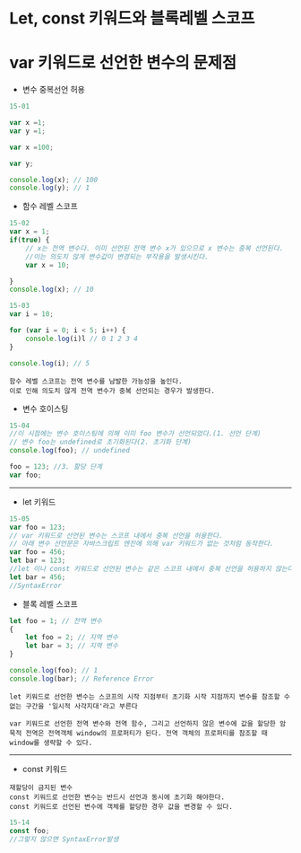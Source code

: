 # Let, const 키워드와 블록레벨 스코프

# var 키워드로 선언한 변수의 문제점

- 변수 중복선언 허용
```js
15-01

var x =1;
var y =1;

var x =100;

var y;

console.log(x); // 100
console.log(y); // 1
```
- 함수 레벨 스코프
```js
15-02
var x = 1;
if(true) {
    // x는 전역 변수다. 이미 선언된 전역 변수 x가 있으므로 x 변수는 중복 선언된다.
    //이는 의도치 않게 변수값이 변경되는 부작용을 발생시킨다.
    var x = 10;

}
console.log(x); // 10
```
```js
15-03
var i = 10;

for (var i = 0; i < 5; i++) {
    console.log(i)l // 0 1 2 3 4
}

console.log(i); // 5
```
```
함수 레벨 스코프는 전역 변수를 남발한 가능성을 높인다.
이로 인해 의도치 않게 전역 변수가 중복 선언되는 경우가 발생한다.
```
- 변수 호이스팅
```js
15-04
//이 시점에는 변수 호이스팅에 의해 이미 foo 변수가 선언되었다.(1. 선언 단계)
// 변수 foo는 undefined로 초기화된다(2. 초기화 단계)
console.log(foo); // undefined 

foo = 123; //3. 할당 단계
var foo;
```

--------
- let 키워드
```js
15-05
var foo = 123;
// var 키워드로 선언된 변수는 스코프 내에서 중복 선언을 허용한다.
// 아래 변수 선언문은 자바스크립트 엔진에 의해 var 키워드가 없는 것처럼 동작한다.
var foo = 456;
let bar = 123;
//let 이나 const 키워드로 선언된 변수는 같은 스코프 내에서 중복 선언을 허용하지 않는다.
let bar = 456;
//SyntaxError
```
- 블록 레벨 스코프
```js
let foo = 1; // 전역 변수
{
    let foo = 2; // 지역 변수
    let bar = 3; // 지역 변수
}

console.log(foo); // 1
console.log(bar); // Reference Error
```
```
let 키워드로 선언한 변수는 스코프의 시작 지점부터 초기화 시작 지점까지 변수를 참조할 수 없는 구간을 '일시적 사각지대'라고 부른다
```
```
var 키워드로 선언한 전역 변수와 전역 함수, 그리고 선언하지 않은 변수에 값을 할당한 암묵적 전역은 전역객체 window의 프로퍼티가 된다. 전역 객체의 프로퍼티를 참조할 때 window를 생략할 수 있다.
```
---
- const 키워드
```
재할당이 금지된 변수
const 키워드로 선언한 변수는 반드시 선언과 동시에 초기화 해야한다.
const 키워드로 선언된 변수에 객체를 할당한 경우 값을 변경할 수 있다.
```
```js
15-14
const foo;
//그렇지 않으면 SyntaxError발생
```


